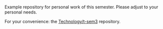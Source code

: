 Example repository for personal work of this semester. Please adjust to your personal needs.

For your convenience: the [Technology/t-sem3](https://git.fhict.nl/technology/t-sem3) repository.
